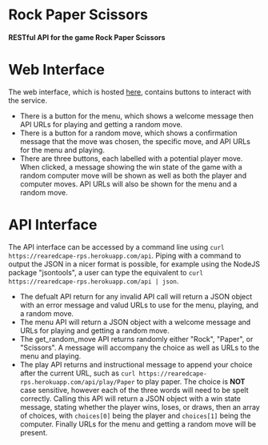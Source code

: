 # Rock Paper Scissors
#### RESTful API for the game Rock Paper Scissors

# Web Interface
The web interface, which is hosted [here](https://rearedcape-rps.herokuapp.com), contains buttons to interact with the service.
- There is a button for the menu, which shows a welcome message then API URLs for playing and getting a random move.
- There is a button for a random move, which shows a confirmation message that the move was chosen, the specific move, and API URLs for the menu and playing.
- There are three buttons, each labelled with a potential player move. When clicked, a message showing the win state of the game with a random computer move will be shown as well as both the player and computer moves. API URLs will also be shown for the menu and a random move.

# API Interface
The API interface can be accessed by a command line using `curl https://rearedcape-rps.herokuapp.com/api`. Piping with a command to output the JSON in a nicer format is possible, for example using the NodeJS package "jsontools", a user can type the equivalent to `curl https://rearedcape-rps.herokuapp.com/api | json`.
- The defualt API return for any invalid API call will return a JSON object with an error message and valud URLs to use for the menu, playing, and a random move.
- The menu API will return a JSON object with a welcome message and URLs for playing and getting a random move.
- The get_random_move API returns randomly either "Rock", "Paper", or "Scissors". A message will accompany the choice as well as URLs to the menu and playing.
- The play API returns and instructional message to append your choice after the current URL, such as `curl https://rearedcape-rps.herokuapp.com/api/play/Paper` to play paper. The choice is **NOT** case sensitive, however each of the three words will need to be spelt correctly. Calling this API will return a JSON object with a win state message, stating whether the player wins, loses, or draws, then an array of choices, with `choices[0]` being the player and `choices[1]` being the computer. Finally URLs for the menu and getting a random move will be present.
